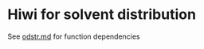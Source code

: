 # Hiwi for solvent distribution

See [odstr.md](../../doc/odstr/odstr.md) for function dependencies
